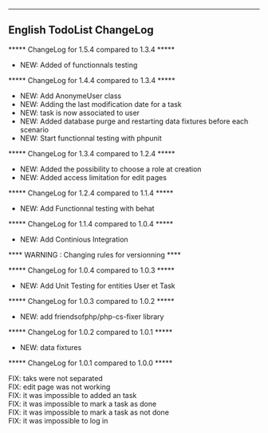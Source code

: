 --------------------------------------------------------------
English TodoList ChangeLog
--------------------------------------------------------------

***** ChangeLog for 1.5.4 compared to 1.3.4 *****

- NEW: Added of functionnals testing

***** ChangeLog for 1.4.4 compared to 1.3.4 *****

- NEW: Add AnonymeUser class 
- NEW: Adding the last modification date for a task
- NEW: task is now associated to user
- NEW: Added database purge and restarting data fixtures before each scenario
- NEW: Start functionnal testing with phpunit

***** ChangeLog for 1.3.4 compared to 1.2.4 *****

- NEW: Added the possibility to choose a role at creation
- NEW: Added access limitation for edit pages

***** ChangeLog for 1.2.4 compared to 1.1.4 *****

- NEW: Add Functionnal testing with behat

***** ChangeLog for 1.1.4 compared to 1.0.4 *****

- NEW: Add Continious Integration

**** WARNING : Changing rules for versionning ****

***** ChangeLog for 1.0.4 compared to 1.0.3 *****

- NEW: Add Unit Testing for entities User et Task

***** ChangeLog for 1.0.3 compared to 1.0.2 *****

- NEW: add friendsofphp/php-cs-fixer library

***** ChangeLog for 1.0.2 compared to 1.0.1 *****

- NEW: data fixtures

***** ChangeLog for 1.0.1 compared to 1.0.0 *****

FIX: taks were not separated \
FIX: edit page was not working \
FIX: it was impossible to added an task \
FIX: it was impossible to mark a task as done \
FIX: it was impossible to mark a task as not done \
FIX: it was impossible to log in 
